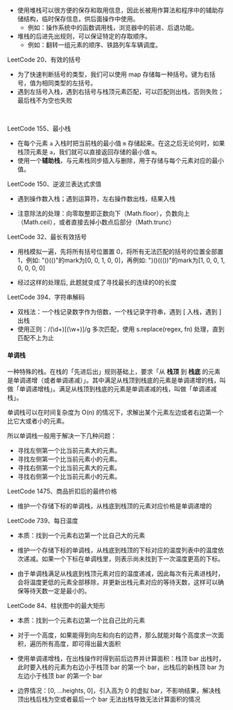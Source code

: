 - 使用堆栈可以很方便的保存和取用信息，因此长被用作算法和程序中的辅助存储结构，临时保存信息，供后面操作中使用。
  - 例如：操作系统中的函数调用栈，浏览器中的前进、后退功能。
- 堆栈的后进先出规则，可以保证特定的存取顺序。
  - 例如：翻转一组元素的顺序、铁路列车车辆调度。



LeetCode 20、有效的括号

- 为了快速判断括号的类型，我们可以使用 map 存储每一种括号。键为右括号，值为相同类型的左括号。
- 遇到左括号入栈，遇到右括号与栈顶元素匹配，可以匹配则出栈，否则失败；最后栈不为空也失败

​	

LeetCode 155、最小栈

- 在每个元素 `a` 入栈时把当前栈的最小值 `m` 存储起来。在这之后无论何时，如果栈顶元素是 `a`，我们就可以直接返回存储的最小值 `m`。
- 使用一个**辅助栈**，与元素栈同步插入与删除，用于存储与每个元素对应的最小值。



LeetCode 150、逆波兰表达式求值

- 遇到操作数入栈；遇到运算符，左右操作数出栈，结果入栈

- 注意除法的处理：向零取整即正数向下（Math.floor），负数向上 （Math.ceil），或者直接去掉小数点后部分（Math.trunc）



LeetCode 32、最长有效括号

- 用栈模拟一遍，先将所有括号位置置 0，将所有无法匹配的括号的位置全部置1，例如: "()(()"的mark为[0, 0, 1, 0, 0]，再例如: ")()((())"的mark为[1, 0, 0, 1, 0, 0, 0, 0]

- 经过这样的处理后, 此题就变成了寻找最长的连续的0的长度

  

LeetCode 394、字符串解码

- 双栈法：一个栈记录数字作为倍数，一个栈记录字符串，遇到 [ 入栈，遇到 ] 出栈
- 使用正则：/(\d+)\[(\w+)\]/g 多次匹配，使用 s.replace(regex, fn) 处理，直到匹配不上为止



#### 单调栈

一种特殊的栈。在栈的「先进后出」规则基础上，要求「从 **栈顶** 到 **栈底** 的元素是单调递增（或者单调递减）」。其中满足从栈顶到栈底的元素是单调递增的栈，叫做「单调递增栈」。满足从栈顶到栈底的元素是单调递减的栈，叫做「单调递减栈」。



单调栈可以在时间复杂度为 O(n) 的情况下，求解出某个元素左边或者右边第一个比它大或者小的元素。

所以单调栈一般用于解决一下几种问题：

- 寻找左侧第一个比当前元素大的元素。
- 寻找左侧第一个比当前元素小的元素。
- 寻找右侧第一个比当前元素大的元素。
- 寻找右侧第一个比当前元素小的元素。



LeetCode 1475、商品折扣后的最终价格

- 维护一个存储下标的单调栈，从栈底到栈顶的元素对应价格是单调递增的



LeetCode 739、每日温度

- 本质：找到一个元素右边第一个比自己大的元素

- 维护一个存储下标的单调栈，从栈底到栈顶的下标对应的温度列表中的温度依次递减。如果一个下标在单调栈里，则表示尚未找到下一次温度更高的下标。
- 由于单调栈满足从栈底到栈顶元素对应的温度递减，因此每次有元素进栈时，会将温度更低的元素全部移除，并更新出栈元素对应的等待天数，这样可以确保等待天数一定是最小的。



LeetCode 84、柱状图中的最大矩形

- 本质：找到一个元素右边第一个比自己比的元素

- 对于一个高度，如果能得到向左和向右的边界，那么就能对每个高度求一次面积，遍历所有高度，即可得出最大面积
- 使用单调递增栈，在出栈操作时得到前后边界并计算面积：栈顶 bar 出栈时，此时要入栈的元素为右边小于栈顶 bar 的第一个 bar，出栈后的新栈顶 bar 为左边小于栈顶 bar 的第一个 bar
- 边界情况：[0, ...heights, 0]，引入高为 0 的虚拟 bar，不影响结果，解决栈顶出栈后栈为空或者最后一个 bar 无法出栈导致无法计算面积的情况